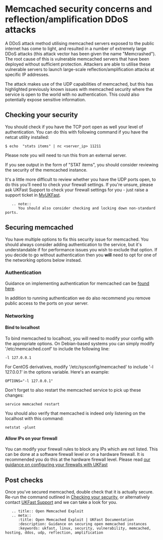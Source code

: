 # Memcached security concerns and reflection/amplification DDoS attacks

A DDoS attack method utilising memcached servers exposed to the public internet has come to light, and resulted in a number of extremely large DDoS attacks (this attack vector has been given the name "Memcrashed").  The root cause of this is vulnerable memcached servers that have been deployed without sufficient protection.  Attackers are able to utilise these vulnerable servers to launch large-scale reflection/amplification attacks at specific IP addresses.

The attack makes use of the UDP capabilities of memcached, but this has highlighted previously known issues
with memcached security where the service is open to the world with no authentication. This could also potentially
expose sensitive information.

## Checking your security

You should check if you have the TCP port open as well your level of authentication.  You can do this with following command if you
have the netcat utility installed:

    $ echo  "stats items" | nc <server_ip> 11211

Please note you will need to run this from an external server.

If you see output in the form of "STAT items", you should consider reviewing the security of the memcached instance.

It's a little more difficult to review whether you have the UDP ports open, to do this you'll need to check your firewall settings.
If you're unsure, please ask UKFast Support to check your firewall settings for you - just raise a support ticket in [MyUKFast](https://portal.ans.co.uk/pss/).

```eval_rst
   .. note::
      You should also consider checking and locking down non-standard ports.
```


## Securing memcached

You have multiple options to fix this security issue for memcached. You should always consider adding authentication
to the service, but it's understandable if for performance issues you wish to exclude that option. If you decide to go
without authentication then you **will** need to opt for one of the networking options below instead.

### Authentication

Guidance on implementing authentication for memcached can be [found here](https://github.com/memcached/memcached/wiki/SASLAuthProtocol).

In addition to running authentication we do also recommend you remove public access to the ports on your server.

### Networking

#### Bind to localhost

To bind memcached to localhost, you will need to modify your config with the appropriate options.
On Debian-based systems you can simply modify '/etc/memcached.conf' to include the following line:

    -l 127.0.0.1

For CentOS derivatives, modify '/etc/sysconfig/memcached' to include '-l 127.0.0.1' in the options variable. Here's an example:

    OPTIONS="-l 127.0.0.1"

Don't forget to also restart the memcached service to pick up these changes:

    service memcached restart

You should also verify that memcached is indeed only listening on the localhost with this command:

    netstat -plunt

#### Allow IPs on your firewall

You can modify your firewall rules to block any IPs which are not listed. This can be done at a software firewall level or on a hardware firewall.
It is recommended you do this at the hardware firewall level. Please read [our guidance on configuring your firewalls with UKFast](/network/firewalls/index)

## Post checks

Once you've secured memcached, double check that it is actually secure. Re-run the command outlined in [Checking your security](#checking-your-security), or alternatively contact [UKFast Support](https://portal.ans.co.uk/pss/) and we can take a look for you.

```eval_rst
   .. title:: Open Memcached Exploit
   .. meta::
      :title: Open Memcached Exploit | UKFast Documentation
      :description: Guidance on securing open memcached instances
      :keywords: ukfast, linux, security, vulnerability, memcached, hosting, ddos, udp, reflection, amplification
```
